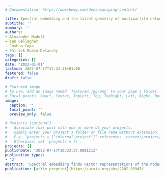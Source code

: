 ```yaml
---
# Documentation: https://wowchemy.com/docs/managing-content/

title: Spectral embedding and the latent geometry of multipartite networks
subtitle: ''
summary: ''
authors:
- Alexander Modell
- Ian Gallagher
- Joshua Cape
- Patrick Rubin-Delanchy
tags: []
categories: []
date: '2022-01-01'
lastmod: 2022-07-17T17:23:38+01:00
featured: false
draft: false

# Featured image
# To use, add an image named `featured.jpg/png` to your page's folder.
# Focal points: Smart, Center, TopLeft, Top, TopRight, Left, Right, BottomLeft, Bottom, BottomRight.
image:
  caption: ''
  focal_point: ''
  preview_only: false

# Projects (optional).
#   Associate this post with one or more of your projects.
#   Simply enter your project's folder or file name without extension.
#   E.g. `projects = ["internal-project"]` references `content/project/deep-learning/index.md`.
#   Otherwise, set `projects = []`.
projects: []
publishDate: '2022-07-17T16:23:37.888121Z'
publication_types:
- '2'
abstract: 'Spectral embedding finds vector representations of the nodes of a network, based on the eigenvectors of its adjacency or Laplacian matrix, and has found applications throughout the sciences. Many such networks are multipartite, meaning their nodes can be divided into groups and nodes of the same group are never connected. When the network is multipartite, this paper demonstrates that the node representations obtained via spectral embedding live near group-specific low-dimensional subspaces of a higher-dimensional ambient space. For this reason we propose a follow-on step after spectral embedding, to recover node representations in their intrinsic rather than ambient dimension, proving uniform consistency under a low-rank, inhomogeneous random graph model. Our method naturally generalizes bipartite spectral embedding, in which node representations are obtained by singular value decomposition of the biadjacency or bi-Laplacian matrix.'
publication: [arXiv preprint](https://arxiv.org/abs/2202.03945)
---
```

